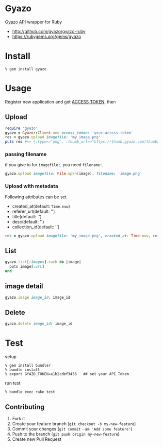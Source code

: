 Gyazo
=====
[Gyazo API](https://gyazo.com/api/docs) wrapper for Ruby

- http://github.com/gyazo/gyazo-ruby
- https://rubygems.org/gems/gyazo


# Install

    % gem install gyazo

# Usage

Register new application and get [ACCESS TOKEN](https://gyazo.com/oauth/applications), then

## Upload

```ruby
require 'gyazo'
gyazo = Gyazo::Client.new access_token: 'your-access-token'
res = gyazo.upload imagefile: 'my_image.png'
puts res #=> {:type=>"png", :thumb_url=>"https://thumb.gyazo.com/thumb/...", :created_at=>"2019-05-03T11:57:35+0000", :image_id=>"...", :permalink_url=>"https://gyazo.com/...", :url=>"https://i.gyazo.com/....png"}
```

### passing filename
if you give io for `imagefile:`, you need `filename:`.

```ruby
gyazo.upload imagefile: File.open(image), filename: 'image.png'
```

### Upload with metadata
Following attributes can be set

* created_at(default: `Time.now`)
* referer_url(default: '')
* title(default: '')
* desc(default: '')
* collection_id(default: '')

```ruby
res = gyazo.upload imagefile: 'my_image.png', created_at: Time.now, referer_url: 'https://example.com/'
```

## List

```ruby
gyazo.list[:images].each do |image|
  puts image[:url]
end
```

## image detail

```ruby
gyazo.image image_id: image_id
```

## Delete

```ruby
gyazo.delete image_id: image_id
```


# Test

setup

    % gem install bundler
    % bundle install
    % export GYAZO_TOKEN=a1b2cdef3456   ## set your API Token

run test

    % bundle exec rake test


Contributing
------------
1. Fork it
2. Create your feature branch (`git checkout -b my-new-feature`)
3. Commit your changes (`git commit -am 'Add some feature'`)
4. Push to the branch (`git push origin my-new-feature`)
5. Create new Pull Request

